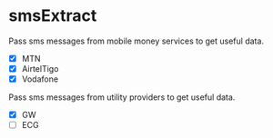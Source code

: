 # smsExtract

Pass sms messages from mobile money services to get useful data.

- [x] MTN
- [x] AirtelTigo
- [x] Vodafone

Pass sms messages from utility providers to get useful data.

- [x] GW
- [ ] ECG
